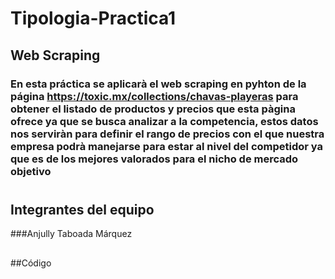 # Tipologia-Practica1
## Web Scraping
### En esta práctica se aplicarà el web scraping en pyhton de la página https://toxic.mx/collections/chavas-playeras para obtener el listado de productos y precios que esta pàgina ofrece ya que se busca analizar a la competencia, estos datos nos serviràn para definir el rango de precios con el que nuestra empresa podrà manejarse para estar al nivel del competidor ya que es de los mejores valorados para el nicho de mercado objetivo
###
##
#
## Integrantes del equipo
###Anjully Taboada Márquez
###
##

##Código
